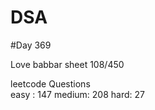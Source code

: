 # DSA

#Day 369

Love babbar sheet
    108/450
    
leetcode Questions   
easy : 147
medium: 208
hard: 27

 
